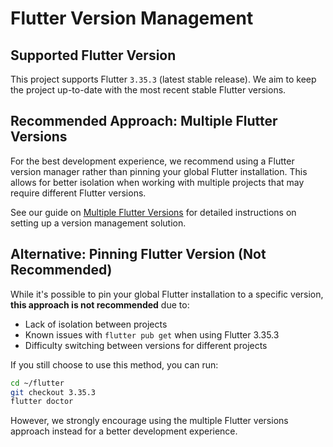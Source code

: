 # Flutter Version Management

## Supported Flutter Version

This project supports Flutter `3.35.3` (latest stable release). We aim to keep the project up-to-date with the most recent stable Flutter versions.

## Recommended Approach: Multiple Flutter Versions

For the best development experience, we recommend using a Flutter version manager rather than pinning your global Flutter installation. This allows for better isolation when working with multiple projects that may require different Flutter versions.

See our guide on [Multiple Flutter Versions](MULTIPLE_FLUTTER_VERSIONS.md) for detailed instructions on setting up a version management solution.

## Alternative: Pinning Flutter Version (Not Recommended)

While it's possible to pin your global Flutter installation to a specific version, **this approach is not recommended** due to:

- Lack of isolation between projects
- Known issues with `flutter pub get` when using Flutter 3.35.3
- Difficulty switching between versions for different projects

If you still choose to use this method, you can run:

```bash
cd ~/flutter
git checkout 3.35.3
flutter doctor
```

However, we strongly encourage using the multiple Flutter versions approach instead for a better development experience.
